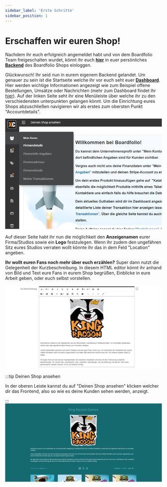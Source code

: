 ```yaml
---
sidebar_label: 'Erste Schritte'
sidebar_position: 1
---
```

# Erschaffen wir euren Shop!


Nachdem ihr euch erfolgreich angemeldet habt und von dem Boardfolio Team freigeschalten wurdet, könnt ihr euch [**hier**](https://boardfolio.gg/admin/?target=login) in euer persönliches [**Backend**](https://boardfolio.gg/admin/?target=login) des Boardfolio Shops einloggen.

Glückwunsch! Ihr seid nun in eurem eigenem Backend gelandet. Um genauer zu sein ist die Startseite welche ihr vor euch seht euer [**Dashboard**](/documentation/tutorial/dashboard). Hier werden wichtige Informationen angezeigt wie zum Beispiel offene Bestellungen, Umsätze oder Nachrichten (mehr zum Dashboard findet ihr [hier](/documentation/tutorial/dashboard)).
Auf der linken Seite seht ihr eine Menüleiste über welche ihr zu den verschiedensten unterpunkten gelangen könnt. Um die Einrichtung eures Shops abzuschließen navigieren wir als erstes zum obersten Punkt "Accountdetails".

![NovigationsLeiste](img/NavigationsLeisteFirmendetails.png) 

Auf dieser Seite habt ihr nun die möglichkeit den **Anzeigenamen** eurer Firma/Studios sowie ein **Logo** festzulegen. Wenn ihr zudem den ungefähren Sitz eures Studios verraten wollt könnte ihr das in dem Feld "Location" angeben. 

**Ihr wollt euren Fans noch mehr über euch erzählen?** Super dann nutzt die Gelegenheit der Kurzbeschreibung. In diesem HTML editor könnt ihr anhand von Bild und Text eure Fans in eurem Shop begrüßen, Einblicke in eure Arbeit geben, oder euch selbst vorstellen. 

![ShopBeschreibung](img/ShopBeschreibung.png)

:::tip Deinen Shop ansehen

In der oberen Leiste kannst du auf "Deinen Shop ansehen" klicken welcher dir das Frontend, also so wie es deine Kunden sehen werden, anzeigt. 

:::
![ShopBeschreibungFront](img/ShopBeschreibungFront.png)

